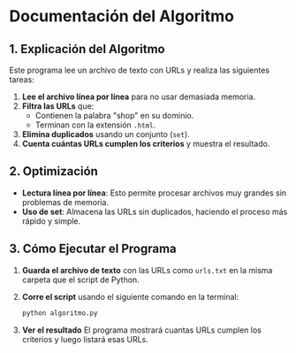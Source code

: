 # Documentación del Algoritmo

## 1. Explicación del Algoritmo

Este programa lee un archivo de texto con URLs y realiza las siguientes tareas:

1. **Lee el archivo línea por línea** para no usar demasiada memoria.
2. **Filtra las URLs** que:
   - Contienen la palabra "shop" en su dominio.
   - Terminan con la extensión `.html`.
3. **Elimina duplicados** usando un conjunto (`set`).
4. **Cuenta cuántas URLs cumplen los criterios** y muestra el resultado.

## 2. Optimización

- **Lectura línea por línea**: Esto permite procesar archivos muy grandes sin problemas de memoria.
- **Uso de set**: Almacena las URLs sin duplicados, haciendo el proceso más rápido y simple.

## 3. Cómo Ejecutar el Programa

1. **Guarda el archivo de texto** con las URLs como `urls.txt` en la misma carpeta que el script de Python.
2. **Corre el script** usando el siguiente comando en la terminal:

   ```bash
   python algoritmo.py
2. **Ver el resultado** El programa mostrará cuantas URLs cumplen los criterios y luego listará esas URLs.

